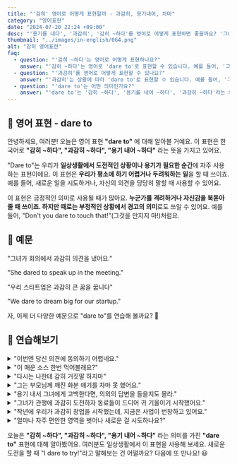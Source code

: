 ```yaml
---
title: "'감히' 영어로 어떻게 표현할까 - 과감히, 용기내어, 차마"
category: "영어표현"
date: "2024-07-20 22:24 +09:00"
desc: "'용기를 내다', '과감히', '감히 ~하다'를 영어로 어떻게 표현하면 좋을까요? '그녀가 회의에서 과감히 의견을 냈어요', '우리 스타트업은 과감히 큰 꿈을 꿉니다' 등을 영어로 표현하는 법을 배워봅시다. 다양한 예문을 통해서 연습하고 본인의 표현으로 만들어 보세요."
thumbnail: "../images/in-english/064.png"
alt: "감히 영어표현"
faq:
  - question: "'감히 ~하다'는 영어로 어떻게 표현하나요?"
    answer: "'감히 ~하다'는 영어로 'dare to'로 표현할 수 있습니다. 예를 들어, '그는 감히 반대 의견을 제시했다'는 'He dared to voice his opposition'으로 말할 수 있습니다."
  - question: "'과감히'를 영어로 어떻게 표현할 수 있나요?"
    answer: "'과감히'는 상황에 따라 'dare to'로 표현할 수 있습니다. 예를 들어, '그녀는 과감히 새로운 사업을 시작했다'는 'She dared to start a new business'로 말할 수 있습니다."
  - question: "'dare to'는 어떤 의미인가요?"
    answer: "'dare to'는 '감히 ~하다', '용기를 내어 ~하다', '과감히 ~하다'라는 의미입니다. 두려움이나 위험을 무릅쓰고 무언가를 시도하거나 행동할 때 사용합니다. 예를 들어, 'I dare to dream big'은 '나는 과감히 큰 꿈을 꾼다'는 의미입니다."
---
```


## 🌟 영어 표현 - dare to

안녕하세요, 여러분! 오늘은 영어 표현 **"dare to"** 에 대해 알아볼 거예요. 이 표현은 한국어로 **"감히 ~하다", "과감히 ~하다", "용기 내어 ~하다"** 라는 뜻을 가지고 있어요.

"Dare to"는 우리가 **일상생활에서 도전적인 상황이나 용기가 필요한 순간**에 자주 사용하는 표현이에요. 이 표현은 **우리가 평소에 하기 어렵거나 두려워하는 일**을 할 때 쓰이죠. 예를 들어, 새로운 일을 시도하거나, 자신의 의견을 당당히 말할 때 사용할 수 있어요.

이 표현은 긍정적인 의미로 사용될 때가 많아요. **누군가를 격려하거나 자신감을 북돋아줄 때 쓰이죠. 하지만 때로는 부정적인 상황에서 경고의 의미**로도 쓰일 수 있어요. 예를 들어, "Don't you dare to touch that!"(그것을 만지지 마!)처럼요.

## 📖 예문

"그녀가 회의에서 과감히 의견을 냈어요."

"She dared to speak up in the meeting."

"우리 스타트업은 과감히 큰 꿈을 꿉니다"

"We dare to dream big for our startup."

자, 이제 더 다양한 예문으로 "dare to"를 연습해 볼까요? 🚀

## 💬 연습해보기

<details>
<summary>"이번엔 당신 의견에 동의하기 어렵네요."</summary>
<span>"I dare to disagree with you on this one."</span>
</details>

<details>
<summary>"이 매운 소스 한번 먹어볼래요?"</summary>
<span>"Do you dare to try this spicy sauce?"</span>
</details>

<details>
<summary>"다시는 나한테 감히 거짓말 하지마"</summary>
<span>"Never dare to lie to me again"</span>
</details>

<details>
<summary>"그는 부모님께 깨진 화분 얘기를 차마 못 했어요."</summary>
<span>"He didn't dare to tell his parents about the broken vase."</span>
</details>

<details>
<summary>"용기 내서 그녀에게 고백한다면, 의외의 답변을 들을지도 몰라."</summary>
<span>"If you dare to ask her out, you might be surprised by her answer."</span>
</details>

<details>
<summary>"그녀가 관행에 과감히 도전하자 동료들이 드디어 귀 기울이기 시작했어요."</summary>
<span>"When she dared to challenge the status quo, her colleagues finally started listening."</span>
</details>

<details>
<summary>"작년에 우리가 과감히 창업을 시작했는데, 지금은 사업이 번창하고 있어요."</summary>
<span>"Last year, we dared to start our own business, and now we're thriving."</span>
</details>

<details>
<summary>"얼마나 자주 편안한 영역을 벗어나 새로운 걸 시도하나요?"</summary>
<span>"How often do you dare to step out of your comfort zone and try something new?"</span>
</details>

오늘은 **"감히 ~하다", "과감히 ~하다", "용기 내어 ~하다"** 라는 의미를 가진 **"dare to"** 표현에 대해 알아봤어요. 여러분도 일상생활에서 이 표현을 사용해 보세요. 새로운 도전을 할 때 "I dare to try!"라고 말해보는 건 어떨까요? 다음에 또 만나요! 😃
